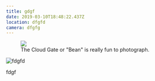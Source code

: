 ```yaml
---
title: gdgf
date: 2019-03-10T18:48:22.437Z
location: dfgfd
camera: dfgfg
---
```


<figure>
  <img src="https://photos.jnjosh.com/chicago-october2017/cloudgatebuildings.jpg" />
  <figcaption>The Cloud Gate or "Bean" is really fun to photograph.</figcaption>
</figure>

<!--more-->

![fdgfd](/images/uploads/8ccb6ab9b862aa0bdf29ba2fd5169267ac8c18da.png "fgg")

fdgf
